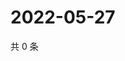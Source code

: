# 2022-05-27

共 0 条

<!-- BEGIN WEIBO -->
<!-- 最后更新时间 Fri May 27 2022 11:22:23 GMT+0800 (China Standard Time) -->

<!-- END WEIBO -->
